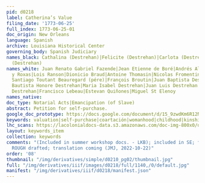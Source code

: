 ```yaml
---
pid: d0218
label: Catherina’s Value
filing_date: '1773-06-25'
full_index: 1773-06-25-01
doc_origin: New Orleans
language: Spanish
archive: Louisiana Historical Center
governing_body: Spanish Judiciary
names_black: Cathalina (Destrehan)|Felicite (Destrehan)|Carlota (Destrehan)|Manon
  (Destrehan)
names_white: Juan Renato Gabriel Fazende|Jean Etienne de Boré|Andrés Almonester
  y Roxas|Lois Ranson|Dionicio Braud|Antoine Thomasin|Nicolas Fromentin|Jacques
  Santiago Toutant Beauregard (pére)|François Broutin|Juan Baptista Destrehan|Juan
  Bautista Honore Destrehan|Maria Isabel Destrehan|Juan Luis Destrehan|Juan Noel
  Destrehan|Francisco Lebeau|Estevan Quiñones|Miguel St Elenoy
names_native:
doc_type: Notarial Acts|Emancipation (of Slave)
abstract: Petition for self-purchase.
google_doc_prototype: https://docs.google.com/document/d/15_9zwdKm6R12NqIKP39iH6hwM4YCCl4Lb95n100ONF8/edit?usp=share_link
keywords: valuation|self-purchase|coartación|womanhood|childhood|kinship|disability|succession|motherhood
lhc_scans: https://lacolonialdocs-data.s3.amazonaws.com/doc-img-800x0/doc-img-203597.jpg
layout: keywords_item
collection: keywords
comments: "(Included in summer workshop docs. - LKB); included in SE; full transcription
  ROUGH drafted; translation coming (JMJ, 2022-10-22)"
order: '08'
thumbnail: "/img/derivatives/simple/d0210_pg02/thumbnail.jpg"
full: "/img/derivatives/iiif/images/d0218/full/1140,/0/default.jpg"
manifest: "/img/derivatives/iiif/d0218/manifest.json"
---
```

